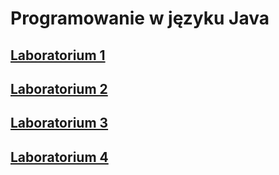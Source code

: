 # Programowanie w języku Java

## [Laboratorium 1](./Lab01/)

## [Laboratorium 2](./Lab02/)

## [Laboratorium 3](./Lab03/)

## [Laboratorium 4](./Lab04/)